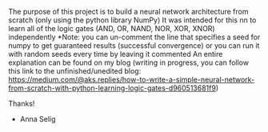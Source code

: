 The purpose of this project is to build a neural network architecture from scratch (only using the python library NumPy)
It was intended for this nn to learn all of the logic gates (AND, OR, NAND, NOR, XOR, XNOR) independently
*Note: you can un-comment the line that specifies a seed for numpy to get guaranteed results (successful convergence) or you can run it with random seeds every time by leaving it commented
An entire explanation can be found on my blog (writing in progress, you can follow this link to the unfinished/unedited blog: https://medium.com/@aks.replies/how-to-write-a-simple-neural-network-from-scratch-with-python-learning-logic-gates-d960513681f9)

Thanks!
- Anna Selig
